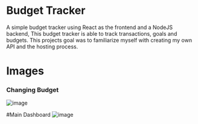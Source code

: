 ﻿# Budget Tracker
A simple budget tracker using React as the frontend and a NodeJS backend, This budget tracker is able to track transactions, goals and budgets. This projects goal was to familiarize myself with creating my own API and the hosting process.

# Images
### Changing Budget
![image](https://github.com/user-attachments/assets/5bc3d7b0-f90f-46bc-ae97-904ca31f8481)

#Main Dashboard
![image](https://github.com/user-attachments/assets/cb530dfd-9a01-4a08-a7f2-ee8cabd5efef)



